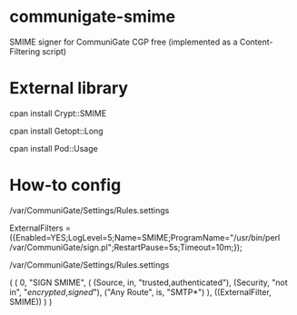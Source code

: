 communigate-smime
=================

SMIME signer for CommuniGate CGP free (implemented as a Content-Filtering script)

External library
=================

cpan install Crypt::SMIME

cpan install Getopt::Long

cpan install Pod::Usage

How-to config
===========================

/var/CommuniGate/Settings/Rules.settings

ExternalFilters = ({Enabled=YES;LogLevel=5;Name=SMIME;ProgramName="/usr/bin/perl /var/CommuniGate/sign.pl";RestartPause=5s;Timeout=10m;});

/var/CommuniGate/Settings/Rules.settings

(
 (
    0,
    "SIGN SMIME",
    (
      (Source, in, "trusted,authenticated"),
      (Security, "not in", "*encrypted*,*signed*"),
      ("Any Route", is, "SMTP*")
    ),
    ((ExternalFilter, SMIME))
  )
)
